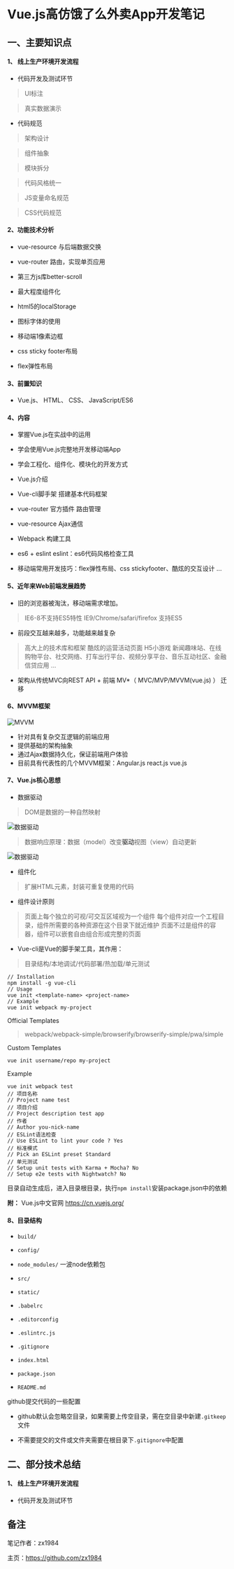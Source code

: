 # Vue.js高仿饿了么外卖App开发笔记

## 一、主要知识点

#### 1、 线上生产环境开发流程

* 代码开发及测试环节

> UI标注

> 真实数据演示

* 代码规范

> 架构设计

> 组件抽象

> 模块拆分

> 代码风格统一

> JS变量命名规范

> CSS代码规范

#### 2、功能技术分析

* vue-resource 与后端数据交换

* vue-router 路由，实现单页应用

* 第三方js库better-scroll

* 最大程度组件化

* html5的localStorage

* 图标字体的使用

* 移动端1像素边框

* css sticky footer布局

* flex弹性布局

#### 3、前置知识

* Vue.js、 HTML、 CSS、 JavaScript/ES6

#### 4、内容

* 掌握Vue.js在实战中的运用

* 学会使用Vue.js完整地开发移动端App

* 学会工程化、组件化、模块化的开发方式

* Vue.js介绍

* Vue-cli脚手架 搭建基本代码框架

* vue-router 官方插件 路由管理

* vue-resource Ajax通信

* Webpack 构建工具

* es6 + eslint eslint：es6代码风格检查工具

* 移动端常用开发技巧：flex弹性布局、css stickyfooter、酷炫的交互设计 ...

#### 5、近年来Web前端发展趋势

* 旧的浏览器被淘汰，移动端需求增加。
> IE6-8不支持ES5特性
> IE9/Chrome/safari/firefox 支持ES5
* 前段交互越来越多，功能越来越复杂
> 高大上的技术库和框架
> 酷炫的运营活动页面
> H5小游戏
> 新闻趣味站、在线购物平台、社交网络、打车出行平台、视频分享平台、音乐互动社区、金融信贷应用 ...
* 架构从传统MVC向REST API + 前端 MV*（ MVC/MVP/MVVM(vue.js) ） 迁移

#### 6、MVVM框架

![MVVM](./img/elme-mvvm.jpg)
* 针对具有复杂交互逻辑的前端应用
* 提供基础的架构抽象
* 通过Ajax数据持久化，保证前端用户体验
* 目前具有代表性的几个MVVM框架：Angular.js react.js vue.js

#### 7、Vue.js核心思想

* 数据驱动
> DOM是数据的一种自然映射

![数据驱动](./img/elme-mvvm2.jpg)

> 数据响应原理：数据（model）改变**驱动**视图（view）自动更新

![数据驱动](./img/elme-data.jpg)

* 组件化

> 扩展HTML元素，封装可重复使用的代码

* 组件设计原则
> 页面上每个独立的可视/可交互区域视为一个组件
> 每个组件对应一个工程目录，组件所需要的各种资源在这个目录下就近维护
> 页面不过是组件的容器，组件可以嵌套自由组合形成完整的页面

* Vue-cli是Vue的脚手架工具，其作用：

> 目录结构/本地调试/代码部署/热加载/单元测试

```
// Installation
npm install -g vue-cli
// Usage
vue init <template-name> <project-name>
// Example
vue init webpack my-project
```

Official Templates

> webpack/webpack-simple/browserify/browserify-simple/pwa/simple

Custom Templates

```
vue init username/repo my-project
```

Example

```
vue init webpack test
// 项目名称
// Project name test
// 项目介绍
// Project description test app
// 作者
// Author you-nick-name
// ESLint语法检查
// Use ESLint to lint your code ? Yes
// 标准模式
// Pick an ESLint preset Standard
// 单元测试
// Setup unit tests with Karma + Mocha? No
// Setup e2e tests with Nightwatch? No
```
目录自动生成后，进入目录根目录，执行`npm install`安装package.json中的依赖

**附：** Vue.js中文官网 https://cn.vuejs.org/

#### 8、目录结构

* `build/`

* `config/`

* `node_modules/` 一波node依赖包

* `src/`

* `static/`

* `.babelrc`

* `.editorconfig`

* `.eslintrc.js`

* `.gitignore`

* `index.html`

* `package.json`

* `README.md`

github提交代码的一些配置

* github默认会忽略空目录，如果需要上传空目录，需在空目录中新建`.gitkeep`文件

* 不需要提交的文件或文件夹需要在根目录下`.gitignore`中配置

## 二、部分技术总结

#### 1、 线上生产环境开发流程

* 代码开发及测试环节

## 备注

笔记作者：zx1984

主页：https://github.com/zx1984

